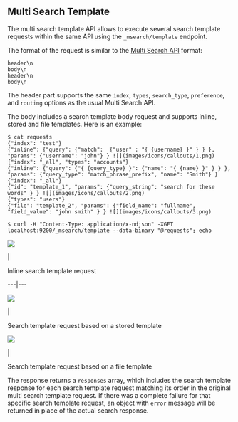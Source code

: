 ## Multi Search Template

The multi search template API allows to execute several search template requests within the same API using the `_msearch/template` endpoint.

The format of the request is similar to the [Multi Search API](search-multi-search.html "Multi Search API") format:
    
    
    header\n
    body\n
    header\n
    body\n

The header part supports the same `index`, `types`, `search_type`, `preference`, and `routing` options as the usual Multi Search API.

The body includes a search template body request and supports inline, stored and file templates. Here is an example:
    
    
    $ cat requests
    {"index": "test"}
    {"inline": {"query": {"match":  {"user" : "{ {username} }" } } }, "params": {"username": "john"} } ![](images/icons/callouts/1.png)
    {"index": "_all", "types": "accounts"}
    {"inline": {"query": {"{ {query_type} }": {"name": "{ {name} }" } } }, "params": {"query_type": "match_phrase_prefix", "name": "Smith"} }
    {"index": "_all"}
    {"id": "template_1", "params": {"query_string": "search for these words" } } ![](images/icons/callouts/2.png)
    {"types": "users"}
    {"file": "template_2", "params": {"field_name": "fullname", "field_value": "john smith" } } ![](images/icons/callouts/3.png)
    
    $ curl -H "Content-Type: application/x-ndjson" -XGET localhost:9200/_msearch/template --data-binary "@requests"; echo

![](images/icons/callouts/1.png)

| 

Inline search template request   
  
---|---  
  
![](images/icons/callouts/2.png)

| 

Search template request based on a stored template   
  
![](images/icons/callouts/3.png)

| 

Search template request based on a file template   
  
The response returns a `responses` array, which includes the search template response for each search template request matching its order in the original multi search template request. If there was a complete failure for that specific search template request, an object with `error` message will be returned in place of the actual search response.
